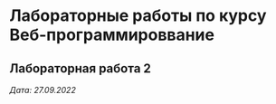 # Лабораторные работы по курсу Веб-программироввание

## Лабораторная работа 2

*Дата: 27.09.2022*


